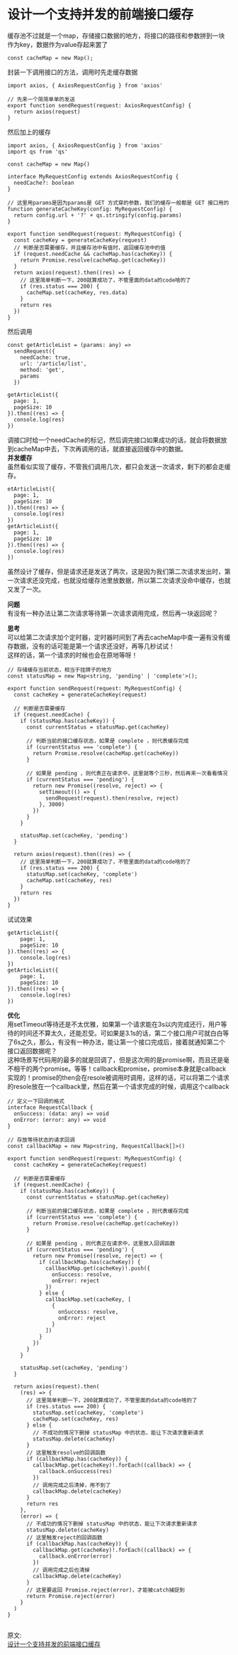 # 设计一个支持并发的前端接口缓存
缓存池不过就是一个map，存储接口数据的地方，将接口的路径和参数拼到一块作为key，数据作为value存起来罢了  
``` 
const cacheMap = new Map();
```
封装一下调用接口的方法，调用时先走缓存数据  
``` 
import axios, { AxiosRequestConfig } from 'axios'

// 先来一个简简单单的发送
export function sendRequest(request: AxiosRequestConfig) {
  return axios(request)
}
```
然后加上的缓存  
``` 
import axios, { AxiosRequestConfig } from 'axios'
import qs from 'qs'

const cacheMap = new Map()

interface MyRequestConfig extends AxiosRequestConfig {
  needCache?: boolean
}

// 这里用params是因为params是 GET 方式穿的参数，我们的缓存一般都是 GET 接口用的
function generateCacheKey(config: MyRequestConfig) {
  return config.url + '?' + qs.stringify(config.params)
}

export function sendRequest(request: MyRequestConfig) {
  const cacheKey = generateCacheKey(request)
  // 判断是否需要缓存，并且缓存池中有值时，返回缓存池中的值
  if (request.needCache && cacheMap.has(cacheKey)) {
    return Promise.resolve(cacheMap.get(cacheKey))
  }
  return axios(request).then((res) => {
    // 这里简单判断一下，200就算成功了，不管里面的data的code啥的了
    if (res.status === 200) {
      cacheMap.set(cacheKey, res.data)
    }
    return res
  })
}
```
然后调用  
``` 
const getArticleList = (params: any) =>
  sendRequest({
    needCache: true,
    url: '/article/list',
    method: 'get',
    params
  })

getArticleList({
  page: 1,
  pageSize: 10
}).then((res) => {
  console.log(res)
})
```
调接口时给一个needCache的标记，然后调完接口如果成功的话，就会将数据放到cacheMap中去，下次再调用的话，就直接返回缓存中的数据。  
**并发缓存**  
虽然看似实现了缓存，不管我们调用几次，都只会发送一次请求，剩下的都会走缓存。  
``` 
etArticleList({
  page: 1,
  pageSize: 10
}).then((res) => {
  console.log(res)
})
getArticleList({
  page: 1,
  pageSize: 10
}).then((res) => {
  console.log(res)
})
```
虽然设计了缓存，但是请求还是发送了两次，这是因为我们第二次请求发出时，第一次请求还没完成，也就没给缓存池里放数据，所以第二次请求没命中缓存，也就又发了一次。  

**问题**  
有没有一种办法让第二次请求等待第一次请求调用完成，然后再一块返回呢？  

**思考**  
可以给第二次请求加个定时器，定时器时间到了再去cacheMap中查一遍有没有缓存数据，没有的话可能是第一个请求还没好，再等几秒试试！  
这样的话，第一个请求的时候也会在原地等呀！  
``` 
// 存储缓存当前状态，相当于挂牌子的地方
const statusMap = new Map<string, 'pending' | 'complete'>();

export function sendRequest(request: MyRequestConfig) {
  const cacheKey = generateCacheKey(request)

  // 判断是否需要缓存
  if (request.needCache) {
    if (statusMap.has(cacheKey)) {
      const currentStatus = statusMap.get(cacheKey)

      // 判断当前的接口缓存状态，如果是 complete ，则代表缓存完成
      if (currentStatus === 'complete') {
        return Promise.resolve(cacheMap.get(cacheKey))
      }

      // 如果是 pending ，则代表正在请求中，这里就等个三秒，然后再来一次看看情况
      if (currentStatus === 'pending') {
        return new Promise((resolve, reject) => {
          setTimeout(() => {
            sendRequest(request).then(resolve, reject)
          }, 3000)
        })
      }
    }

    statusMap.set(cacheKey, 'pending')
  }

  return axios(request).then((res) => {
    // 这里简单判断一下，200就算成功了，不管里面的data的code啥的了
    if (res.status === 200) {
      statusMap.set(cacheKey, 'complete')
      cacheMap.set(cacheKey, res)
    }
    return res
  })
}
```
试试效果  
``` 
getArticleList({
    page: 1,
    pageSize: 10
}).then((res) => {
    console.log(res)
})
getArticleList({
    page: 1,
    pageSize: 10
}).then((res) => {
    console.log(res)
})
```

**优化**  
用setTimeout等待还是不太优雅，如果第一个请求能在3s以内完成还行，用户等待的时间还不算太久，还能忍受。可如果是3.1s的话，第二个接口用户可就白白等了6s之久，那么，有没有一种办法，能让第一个接口完成后，接着就通知第二个接口返回数据呢？  
这种场景写代码用的最多的就是回调了，但是这次用的是promise啊，而且还是毫不相干的两个promise。等等！callback和promise，promise本身就是callback实现的！promise的then会在resole被调用时调用，这样的话，可以将第二个请求的resole放在一个callback里，然后在第一个请求完成的时候，调用这个callback  
``` 
// 定义一下回调的格式
interface RequestCallback {
  onSuccess: (data: any) => void
  onError: (error: any) => void
}

// 存放等待状态的请求回调
const callbackMap = new Map<string, RequestCallback[]>()

export function sendRequest(request: MyRequestConfig) {
  const cacheKey = generateCacheKey(request)

  // 判断是否需要缓存
  if (request.needCache) {
    if (statusMap.has(cacheKey)) {
      const currentStatus = statusMap.get(cacheKey)

      // 判断当前的接口缓存状态，如果是 complete ，则代表缓存完成
      if (currentStatus === 'complete') {
        return Promise.resolve(cacheMap.get(cacheKey))
      }

      // 如果是 pending ，则代表正在请求中，这里放入回调函数
      if (currentStatus === 'pending') {
        return new Promise((resolve, reject) => {
          if (callbackMap.has(cacheKey)) {
            callbackMap.get(cacheKey)!.push({
              onSuccess: resolve,
              onError: reject
            })
          } else {
            callbackMap.set(cacheKey, [
              {
                onSuccess: resolve,
                onError: reject
              }
            ])
          }
        })
      }
    }

    statusMap.set(cacheKey, 'pending')
  }

  return axios(request).then(
    (res) => {
      // 这里简单判断一下，200就算成功了，不管里面的data的code啥的了
      if (res.status === 200) {
        statusMap.set(cacheKey, 'complete')
        cacheMap.set(cacheKey, res)
      } else {
        // 不成功的情况下删掉 statusMap 中的状态，能让下次请求重新请求
        statusMap.delete(cacheKey)
      }
      // 这里触发resolve的回调函数
      if (callbackMap.has(cacheKey)) {
        callbackMap.get(cacheKey)!.forEach((callback) => {
          callback.onSuccess(res)
        })
        // 调用完成之后清掉，用不到了
        callbackMap.delete(cacheKey)
      }
      return res
    },
    (error) => {
      // 不成功的情况下删掉 statusMap 中的状态，能让下次请求重新请求
      statusMap.delete(cacheKey)
      // 这里触发reject的回调函数
      if (callbackMap.has(cacheKey)) {
        callbackMap.get(cacheKey)!.forEach((callback) => {
          callback.onError(error)
        })
        // 调用完成之后也清掉
        callbackMap.delete(cacheKey)
      }
      // 这里要返回 Promise.reject(error)，才能被catch捕捉到
      return Promise.reject(error)
    }
  )
}


```


原文:  
[设计一个支持并发的前端接口缓存](https://mp.weixin.qq.com/s/QHrApicS-oZbNGMsjuvToA)
